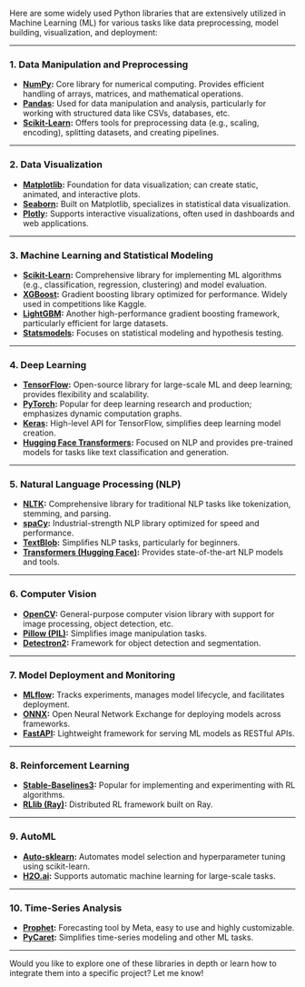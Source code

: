 Here are some widely used Python libraries that are extensively utilized in Machine Learning (ML) for various tasks like data preprocessing, model building, visualization, and deployment:

---

### **1. Data Manipulation and Preprocessing**
- **[NumPy](https://numpy.org/):** Core library for numerical computing. Provides efficient handling of arrays, matrices, and mathematical operations.
- **[Pandas](https://pandas.pydata.org/):** Used for data manipulation and analysis, particularly for working with structured data like CSVs, databases, etc.
- **[Scikit-Learn](https://scikit-learn.org/):** Offers tools for preprocessing data (e.g., scaling, encoding), splitting datasets, and creating pipelines.

---

### **2. Data Visualization**
- **[Matplotlib](https://matplotlib.org/):** Foundation for data visualization; can create static, animated, and interactive plots.
- **[Seaborn](https://seaborn.pydata.org/):** Built on Matplotlib, specializes in statistical data visualization.
- **[Plotly](https://plotly.com/):** Supports interactive visualizations, often used in dashboards and web applications.

---

### **3. Machine Learning and Statistical Modeling**
- **[Scikit-Learn](https://scikit-learn.org/):** Comprehensive library for implementing ML algorithms (e.g., classification, regression, clustering) and model evaluation.
- **[XGBoost](https://xgboost.readthedocs.io/):** Gradient boosting library optimized for performance. Widely used in competitions like Kaggle.
- **[LightGBM](https://lightgbm.readthedocs.io/):** Another high-performance gradient boosting framework, particularly efficient for large datasets.
- **[Statsmodels](https://www.statsmodels.org/):** Focuses on statistical modeling and hypothesis testing.

---

### **4. Deep Learning**
- **[TensorFlow](https://www.tensorflow.org/):** Open-source library for large-scale ML and deep learning; provides flexibility and scalability.
- **[PyTorch](https://pytorch.org/):** Popular for deep learning research and production; emphasizes dynamic computation graphs.
- **[Keras](https://keras.io/):** High-level API for TensorFlow, simplifies deep learning model creation.
- **[Hugging Face Transformers](https://huggingface.co/transformers/):** Focused on NLP and provides pre-trained models for tasks like text classification and generation.

---

### **5. Natural Language Processing (NLP)**
- **[NLTK](https://www.nltk.org/):** Comprehensive library for traditional NLP tasks like tokenization, stemming, and parsing.
- **[spaCy](https://spacy.io/):** Industrial-strength NLP library optimized for speed and performance.
- **[TextBlob](https://textblob.readthedocs.io/):** Simplifies NLP tasks, particularly for beginners.
- **[Transformers (Hugging Face)](https://huggingface.co/transformers/):** Provides state-of-the-art NLP models and tools.

---

### **6. Computer Vision**
- **[OpenCV](https://opencv.org/):** General-purpose computer vision library with support for image processing, object detection, etc.
- **[Pillow (PIL)](https://python-pillow.org/):** Simplifies image manipulation tasks.
- **[Detectron2](https://github.com/facebookresearch/detectron2):** Framework for object detection and segmentation.

---

### **7. Model Deployment and Monitoring**
- **[MLflow](https://mlflow.org/):** Tracks experiments, manages model lifecycle, and facilitates deployment.
- **[ONNX](https://onnx.ai/):** Open Neural Network Exchange for deploying models across frameworks.
- **[FastAPI](https://fastapi.tiangolo.com/):** Lightweight framework for serving ML models as RESTful APIs.

---

### **8. Reinforcement Learning**
- **[Stable-Baselines3](https://stable-baselines3.readthedocs.io/):** Popular for implementing and experimenting with RL algorithms.
- **[RLlib (Ray)](https://docs.ray.io/en/latest/rllib.html):** Distributed RL framework built on Ray.

---

### **9. AutoML**
- **[Auto-sklearn](https://automl.github.io/auto-sklearn/):** Automates model selection and hyperparameter tuning using scikit-learn.
- **[H2O.ai](https://www.h2o.ai/):** Supports automatic machine learning for large-scale tasks.

---

### **10. Time-Series Analysis**
- **[Prophet](https://facebook.github.io/prophet/):** Forecasting tool by Meta, easy to use and highly customizable.
- **[PyCaret](https://pycaret.org/):** Simplifies time-series modeling and other ML tasks.

---

Would you like to explore one of these libraries in depth or learn how to integrate them into a specific project? Let me know!